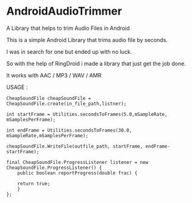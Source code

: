 AndroidAudioTrimmer
===================

A Library that helps to trim Audio Files in Android

This is a simple Android Library that trims audio file by seconds.

I was in search for one but ended up with no luck.

So with the help of RingDroid i made a library that just get the job done.

It works with AAC / MP3 / WAV / AMR


USAGE :

	CheapSoundFile cheapSoundFile = CheapSoundFile.create(in_file_path,listner);

	int startFrame = Utilities.secondsToFrames(5.0,mSampleRate, mSamplesPerFrame);

	int endFrame = Utilities.secondsToFrames(30.0, mSampleRate,mSamplesPerFrame);

	cheapSoundFile.WriteFile(outfile_path, startFrame, endFrame-startFrame);

	final CheapSoundFile.ProgressListener listener = new CheapSoundFile.ProgressListener() {
		public boolean reportProgress(double frac) {
		
		return true; 
		}
	};


 
